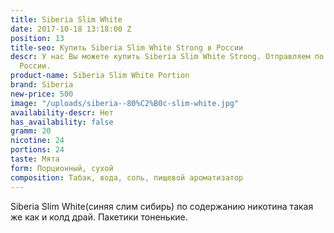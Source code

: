 ```yaml
---
title: Siberia Slim White
date: 2017-10-18 13:18:00 Z
position: 13
title-seo: Купить Siberia Slim White Strong в России
descr: У нас Вы можете купить Siberia Slim White Strong. Отправляем по всей территории
  России.
product-name: Siberia Slim White Portion
brand: Siberia
new-price: 500
image: "/uploads/siberia--80%C2%B0c-slim-white.jpg"
availability-descr: Нет
has_availability: false
gramm: 20
nicotine: 24
portions: 24
taste: Мята
form: Порционный, сухой
composition: Табак, вода, соль, пищевой ароматизатор
---
```


Siberia Slim White(синяя слим сибирь) по содержанию никотина такая же как и колд драй.
Пакетики тоненькие.